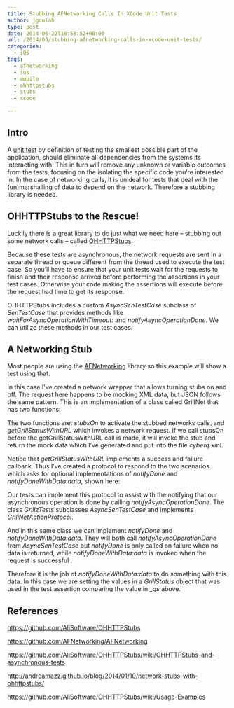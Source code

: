 ```yaml
---
title: Stubbing AFNetworking Calls In XCode Unit Tests
author: jgoulah
type: post
date: 2014-06-22T16:58:52+00:00
url: /2014/06/stubbing-afnetworking-calls-in-xcode-unit-tests/
categories:
  - iOS
tags:
  - afnetworking
  - ios
  - mobile
  - ohhttpstubs
  - stubs
  - xcode

---
```

## Intro

A <a href="http://en.wikipedia.org/wiki/Unit_testing" title="unit testing" target="_blank">unit test</a> by definition of testing the smallest possible part of the application, should eliminate all dependencies from the systems its interacting with. This in turn will remove any unknown or variable outcomes from the tests, focusing on the isolating the specific code you&#8217;re interested in. In the case of networking calls, it is unideal for tests that deal with the (un)marshalling of data to depend on the network. Therefore a stubbing library is needed. 

## OHHTTPStubs to the Rescue!

Luckily there is a great library to do just what we need here &#8211; stubbing out some network calls &#8211; called <a href="https://github.com/AliSoftware/OHHTTPStubs" title="OHHTTPStubs" target="_blank">OHHTTPStubs</a>. 

Because these tests are asynchronous, the network requests are sent in a separate thread or queue different from the thread used to execute the test case. So you&#8217;ll have to ensure that your unit tests wait for the requests to finish and their response arrived before performing the assertions in your test cases. Otherwise your code making the assertions will execute before the request had time to get its response.

OHHTTPStubs includes a custom _AsyncSenTestCase_ subclass of _SenTestCase_ that provides methods like _waitForAsyncOperationWithTimeout:_ and _notifyAsyncOperationDone_. We can utilize these methods in our test cases.

## A Networking Stub

Most people are using the <a href="https://github.com/AFNetworking/AFNetworking" title="AFNetworking" target="_blank">AFNetworking</a> library so this example will show a test using that.

In this case I&#8217;ve created a network wrapper that allows turning stubs on and off. The request here happens to be mocking XML data, but JSON follows the same pattern. This is an implementation of a class called GrillNet that has two functions:



The two functions are: _stubsOn_ to activate the stubbed networks calls, and _getGrillStatusWithURL_ which invokes a network request. If we call stubsOn before the getGrillStatusWithURL call is made, it will invoke the stub and return the mock data which I&#8217;ve generated and put into the file _cyberq.xml_. 

Notice that _getGrillStatusWithURL_ implements a success and failure callback. Thus I&#8217;ve created a protocol to respond to the two scenarios which asks for optional implementations of _notifyDone_ and _notifyDoneWithData:data_, shown here:



Our tests can implement this protocol to assist with the notifying that our asynchronous operation is done by calling _notifyAsyncOperationDone_. The class _GrillzTests_ subclasses _AsyncSenTestCase_ and implements _GrillNetActionProtocol_.



And in this same class we can implement _notifyDone_ and _notifyDoneWithData:data_. They will both call _notifyAsyncOperationDone_ from _AsyncSenTestCase_ but _notifyDone_ is only called on failure when no data is returned, while _notifyDoneWithData:data_ is invoked when the request is successful . 



Therefore it is the job of _notifyDoneWithData:data_ to do something with this data. In this case we are setting the values in a _GrillStatus_ object that was used in the test assertion comparing the value in __gs_ above.
  


## References

<a href="https://github.com/AliSoftware/OHHTTPStubs" title="OHHTTPStubs" target="_blank">https://github.com/AliSoftware/OHHTTPStubs</a>

<a href="https://github.com/AFNetworking/AFNetworking" title="AFNetworking" target="_blank">https://github.com/AFNetworking/AFNetworking</a>

<a href="https://github.com/AliSoftware/OHHTTPStubs/wiki/OHHTTPStubs-and-asynchronous-tests" target="_blank">https://github.com/AliSoftware/OHHTTPStubs/wiki/OHHTTPStubs-and-asynchronous-tests</a>

<a href="http://andreamazz.github.io/blog/2014/01/10/network-stubs-with-ohhttpstubs/" target="_blank">http://andreamazz.github.io/blog/2014/01/10/network-stubs-with-ohhttpstubs/</a>

<a href="https://github.com/AliSoftware/OHHTTPStubs/wiki/Usage-Examples" target="_blank">https://github.com/AliSoftware/OHHTTPStubs/wiki/Usage-Examples</a>